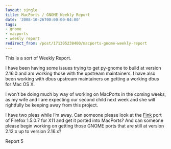 ```yaml
---
layout: single
title: MacPorts / GNOME Weekly Report
date: '2008-10-26T00:00:00-04:00'
tags:
- gnome
- macports
- weekly report
redirect_from: /post/171305238400/macports-gnome-weekly-report
---
```

<p>This is a sort of Weekly Report.</p>

<p>I have been having some issues trying to get py-gnome to build at version 2.16.0 and am working those with the upstream maintainers. I have also been working with dbus upstream maintainers on getting a working dbus for Mac OS X.</p>

<p>I won&rsquo;t be doing much by way of working on MacPorts in the coming weeks, as my wife and I are expecting our second child next week and she will rightfully be keeping away from this project.</p>

<p>I have two pleas while I&rsquo;m away. Can someone please look at the <a href="http://fink.sf.net">Fink</a> port of Firefox 1.5.0.7 for X11 and get it ported into MacPorts? And can someone please begin working on getting those GNOME ports that are still at version 2.12.x up to version 2.16.x?</p>

<p>Report 5</p>
